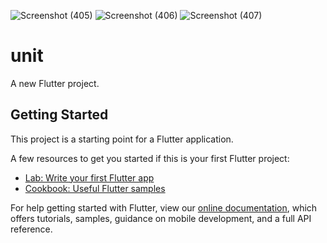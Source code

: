 ![Screenshot (405)](https://user-images.githubusercontent.com/80593298/123752326-4c526000-d8d6-11eb-9ef8-f6fdcdf209dc.png)
![Screenshot (406)](https://user-images.githubusercontent.com/80593298/123752353-55dbc800-d8d6-11eb-9d55-ebcc2829d775.png)
![Screenshot (407)](https://user-images.githubusercontent.com/80593298/123752399-5f653000-d8d6-11eb-84f1-141cd9f347a9.png)
# unit

A new Flutter project.

## Getting Started

This project is a starting point for a Flutter application.

A few resources to get you started if this is your first Flutter project:

- [Lab: Write your first Flutter app](https://flutter.dev/docs/get-started/codelab)
- [Cookbook: Useful Flutter samples](https://flutter.dev/docs/cookbook)

For help getting started with Flutter, view our
[online documentation](https://flutter.dev/docs), which offers tutorials,
samples, guidance on mobile development, and a full API reference.
